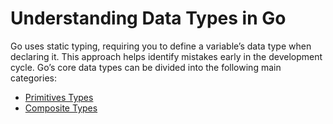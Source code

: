 # Understanding Data Types in Go

Go uses static typing, requiring you to define a variable’s data type when declaring it. This approach helps identify mistakes early in the development cycle. Go’s core data types can be divided into the following main categories:

- [Primitives Types](primitives-types.md)
- [Composite Types](composite-types.md)